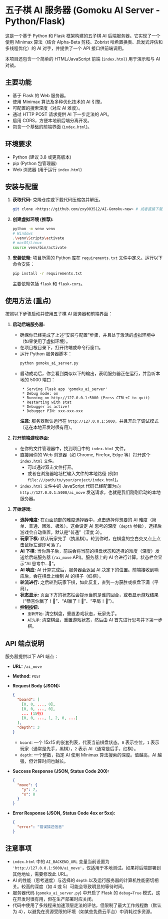 # 五子棋 AI 服务器 (Gomoku AI Server - Python/Flask)

这是一个基于 Python 和 Flask 框架构建的五子棋 AI 后端服务器。它实现了一个使用 Minimax 算法（结合 Alpha-Beta 剪枝、Zobrist 哈希置换表、启发式评估和多线程优化）的 AI 对手，并提供了一个 API 接口供前端调用。

本项目还包含一个简单的 HTML/JavaScript 前端 (`index.html`) 用于演示和与 AI 对战。

## 主要功能

*   基于 Flask 的 Web 服务器。
*   使用 Minimax 算法及多种优化技术的 AI 引擎。
*   可配置的搜索深度（对应 AI 难度）。
*   通过 HTTP POST 请求提供 AI 下一步走法的 API。
*   启用 CORS，方便本地前后端分离开发。
*   包含一个基础的前端界面 (`index.html`)。

## 环境要求

*   Python (建议 3.8 或更高版本)
*   pip (Python 包管理器)
*   Web 浏览器 (用于运行 `index.html`)

## 安装与配置

1.  **获取代码:**
    克隆仓库或下载代码压缩包并解压。
    ```bash
    git clone <https://github.com/zxy003512/AI-Gomoku-new> # 或者直接下载解压
    ```

2.  **创建虚拟环境 (推荐):**
    ```bash
    python -m venv venv
    # Windows
    .\venv\Scripts\activate
    # macOS/Linux
    source venv/bin/activate
    ```

3.  **安装依赖:**
    项目所需的 Python 库在 `requirements.txt` 文件中定义。运行以下命令安装：
    ```bash
    pip install -r requirements.txt
    ```
    主要依赖包括 `flask` 和 `flask-cors`。

## **使用方法 (重点)**

按照以下步骤启动并使用五子棋 AI 服务器和前端界面：

1.  **启动后端服务器:**
    *   确保你已经完成了上述“安装与配置”步骤，并且处于激活的虚拟环境中（如果使用了虚拟环境）。
    *   在项目根目录下，打开终端或命令行窗口。
    *   运行 Python 服务器脚本：
        ```bash
        python gomoku_ai_server.py
        ```
    *   启动成功后，你会看到类似以下的输出，表明服务器正在运行，并监听本地的 5000 端口：
        ```
         * Serving Flask app 'gomoku_ai_server'
         * Debug mode: on
         * Running on http://127.0.0.1:5000 (Press CTRL+C to quit)
         * Restarting with stat
         * Debugger is active!
         * Debugger PIN: xxx-xxx-xxx
        ```
        **注意:** 服务器默认运行在 `http://127.0.0.1:5000`，并且开启了调试模式（这在本地开发时很有用）。

2.  **打开前端游戏界面:**
    *   在你的文件管理器中，找到项目中的 `index.html` 文件。
    *   直接用你的 Web 浏览器（如 Chrome, Firefox, Edge 等）打开这个 `index.html` 文件。
        *   可以通过双击文件打开。
        *   或者在浏览器地址栏输入文件的本地路径 (例如 `file:///path/to/your/project/index.html`)。
    *   `index.html` 文件中的 JavaScript 代码已经配置为向 `http://127.0.0.1:5000/ai_move` 发送请求，也就是我们刚刚启动的本地服务器。

3.  **开始游戏:**
    *   **选择难度:** 在页面顶部的难度选择器中，点击选择你想要的 AI 难度（简单、普通、困难、极难）。这会设定 AI 思考的深度（`depth` 参数），选择后游戏会自动重置。默认是“普通”（深度 3）。
    *   **玩家下棋:** 默认玩家先手（执黑棋）。轮到你时，在棋盘的空白交叉点上点击鼠标左键即可落子。
    *   **AI 下棋:** 当你落子后，前端会将当前的棋盘状态和选择的难度（深度）发送给后端服务器 (`/ai_move` API)。服务器上的 AI 会进行计算。状态栏会显示“AI 思考中...🤔”。
    *   **AI 响应:** AI 计算完成后，服务器会返回 AI 决定下的位置。前端接收到响应后，会在棋盘上绘制 AI 的棋子（红棋）。
    *   **轮流进行:** 之后轮到玩家下棋，如此反复，直到一方获胜或棋盘下满（平局）。
    *   **状态显示:** 页面下方的状态栏会提示当前是谁的回合，或者显示游戏结果（“恭喜你赢了！🎉”、“AI赢了！🤖”、“平局！🤝”）。
    *   **控制按钮:**
        *   `重新开始`: 清空棋盘，重置游戏状态，玩家先手。
        *   `AI先手`: 清空棋盘，重置游戏状态，然后由 AI 首先进行思考并下第一步棋。

## API 端点说明

服务器提供以下 API 端点：

*   **URL:** `/ai_move`
*   **Method:** `POST`
*   **Request Body (JSON):**
    ```json
    {
      "board": [
        [0, 0, ..., 0],
        [0, 0, ..., 0],
        ... (15行)
        [0, 0, ..., 1, 2, 0, ...] 
      ],
      "depth": 3 
    }
    ```
    *   `board`: 一个 15x15 的嵌套列表，代表当前棋盘状态。`0` 表示空位，`1` 表示玩家（通常是先手，黑棋），`2` 表示 AI（通常是后手，红棋）。
    *   `depth`: 一个整数，指定 AI 使用 Minimax 算法搜索的深度。值越高，AI 越强，但计算时间也越长。

*   **Success Response (JSON, Status Code 200):**
    ```json
    {
      "move": {
        "y": 7, 
        "x": 8  
      }
    }
    ```

*   **Error Response (JSON, Status Code 4xx or 5xx):**
    ```json
    {
      "error": "错误描述信息"
    }
    ```

## 注意事项

*   `index.html` 中的 `AI_BACKEND_URL` 变量当前设置为 `'http://127.0.0.1:5000/ai_move'`，仅适用于本地测试。如果将后端部署到其他地址，需要修改此 URL。
*   AI 的性能（思考速度）与选择的 `depth` 以及运行服务器的计算机性能密切相关。较高的深度（如 4 或 5）可能会导致明显的等待时间。
*   服务器代码 (`gomoku_ai_server.py`) 中开启了 Flask 的 `debug=True` 模式，这在开发时很有用，但在生产部署时应关闭。
*   代码中使用了多线程来加速顶层走法的评估，但限制了最大工作线程数（默认为 4），以避免在资源受限的环境（如某些免费云平台）中消耗过多资源。

